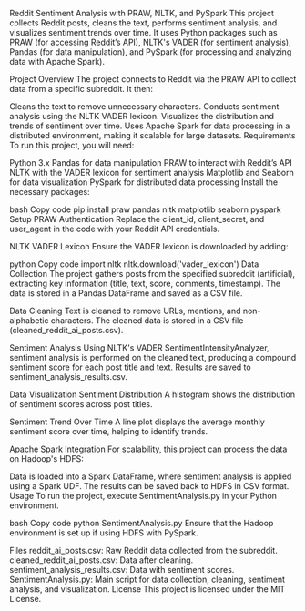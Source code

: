 Reddit Sentiment Analysis with PRAW, NLTK, and PySpark
This project collects Reddit posts, cleans the text, performs sentiment analysis, and visualizes sentiment trends over time. It uses Python packages such as PRAW (for accessing Reddit’s API), NLTK's VADER (for sentiment analysis), Pandas (for data manipulation), and PySpark (for processing and analyzing data with Apache Spark).

Project Overview
The project connects to Reddit via the PRAW API to collect data from a specific subreddit. It then:

Cleans the text to remove unnecessary characters.
Conducts sentiment analysis using the NLTK VADER lexicon.
Visualizes the distribution and trends of sentiment over time.
Uses Apache Spark for data processing in a distributed environment, making it scalable for large datasets.
Requirements
To run this project, you will need:

Python 3.x
Pandas for data manipulation
PRAW to interact with Reddit’s API
NLTK with the VADER lexicon for sentiment analysis
Matplotlib and Seaborn for data visualization
PySpark for distributed data processing
Install the necessary packages:

bash
Copy code
pip install praw pandas nltk matplotlib seaborn pyspark
Setup
PRAW Authentication
Replace the client_id, client_secret, and user_agent in the code with your Reddit API credentials.

NLTK VADER Lexicon
Ensure the VADER lexicon is downloaded by adding:

python
Copy code
import nltk
nltk.download('vader_lexicon')
Data Collection
The project gathers posts from the specified subreddit (artificial), extracting key information (title, text, score, comments, timestamp). The data is stored in a Pandas DataFrame and saved as a CSV file.

Data Cleaning
Text is cleaned to remove URLs, mentions, and non-alphabetic characters. The cleaned data is stored in a CSV file (cleaned_reddit_ai_posts.csv).

Sentiment Analysis
Using NLTK's VADER SentimentIntensityAnalyzer, sentiment analysis is performed on the cleaned text, producing a compound sentiment score for each post title and text. Results are saved to sentiment_analysis_results.csv.

Data Visualization
Sentiment Distribution
A histogram shows the distribution of sentiment scores across post titles.

Sentiment Trend Over Time
A line plot displays the average monthly sentiment score over time, helping to identify trends.

Apache Spark Integration
For scalability, this project can process the data on Hadoop's HDFS:

Data is loaded into a Spark DataFrame, where sentiment analysis is applied using a Spark UDF.
The results can be saved back to HDFS in CSV format.
Usage
To run the project, execute SentimentAnalysis.py in your Python environment.

bash
Copy code
python SentimentAnalysis.py
Ensure that the Hadoop environment is set up if using HDFS with PySpark.

Files
reddit_ai_posts.csv: Raw Reddit data collected from the subreddit.
cleaned_reddit_ai_posts.csv: Data after cleaning.
sentiment_analysis_results.csv: Data with sentiment scores.
SentimentAnalysis.py: Main script for data collection, cleaning, sentiment analysis, and visualization.
License
This project is licensed under the MIT License.

